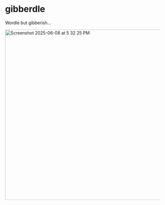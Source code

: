 # gibberdle

Wordle but gibberish...

<img width="553" alt="Screenshot 2025-06-08 at 5 32 25 PM" src="https://github.com/user-attachments/assets/475b1e9d-44cb-453e-880c-63d15addf7c6" />
